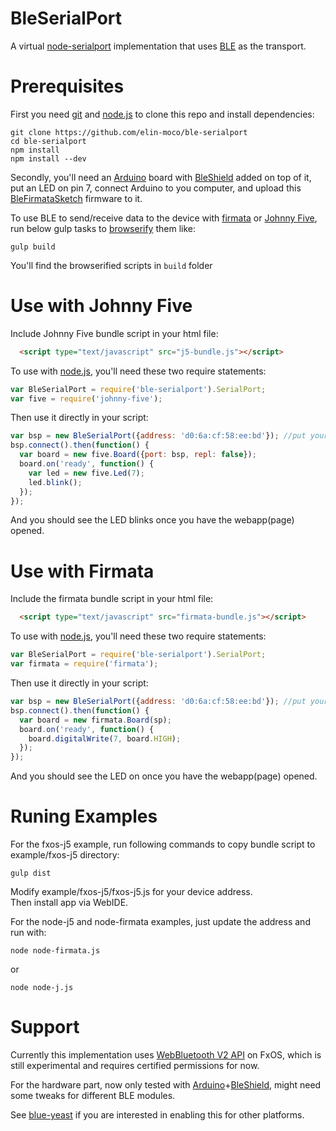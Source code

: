 BleSerialPort
=============

A virtual [node-serialport] implementation that uses [BLE] as the transport.

# Prerequisites

First you need [git] and [node.js] to clone this repo and install dependencies:
```
git clone https://github.com/elin-moco/ble-serialport
cd ble-serialport
npm install
npm install --dev
```

Secondly, you'll need an [Arduino] board with [BleShield] added on top of it, 
put an LED on pin 7, connect Arduino to you computer, 
and upload this [BleFirmataSketch] firmware to it.

To use BLE to send/receive data to the device with [firmata] or [Johnny Five],
run below gulp tasks to [browserify] them like:
```
gulp build
```

You'll find the browserified scripts in `build` folder 


# Use with Johnny Five

Include Johnny Five bundle script in your html file:
```html
  <script type="text/javascript" src="j5-bundle.js"></script>
```
To use with [node.js], you'll need these two require statements:
```javascript
var BleSerialPort = require('ble-serialport').SerialPort;
var five = require('johnny-five');
```

Then use it directly in your script:
```javascript
var bsp = new BleSerialPort({address: 'd0:6a:cf:58:ee:bd'}); //put your device name or address here
bsp.connect().then(function() {
  var board = new five.Board({port: bsp, repl: false});
  board.on('ready', function() {
    var led = new five.Led(7);
    led.blink();
  });
});

```

And you should see the LED blinks once you have the webapp(page) opened.


# Use with Firmata

Include the firmata bundle script in your html file:
```html
  <script type="text/javascript" src="firmata-bundle.js"></script>
```
To use with [node.js], you'll need these two require statements:
```javascript
var BleSerialPort = require('ble-serialport').SerialPort;
var firmata = require('firmata');
```

Then use it directly in your script:
```javascript
var bsp = new BleSerialPort({address: 'd0:6a:cf:58:ee:bd'}); //put your device name or address here
bsp.connect().then(function() {
  var board = new firmata.Board(sp);
  board.on('ready', function() {
    board.digitalWrite(7, board.HIGH);
  });
});

```

And you should see the LED on once you have the webapp(page) opened.


# Runing Examples

For the fxos-j5 example,
run following commands to copy bundle script to example/fxos-j5 directory:
```
gulp dist
```
Modify example/fxos-j5/fxos-j5.js for your device address.  
Then install app via WebIDE.

For the node-j5 and node-firmata examples, just update the address and run with:
```
node node-firmata.js
```
or
```
node node-j.js
```

# Support

Currently this implementation uses [WebBluetooth V2 API](https://wiki.mozilla.org/B2G/Bluetooth/WebBluetooth-v2) on FxOS,
which is still experimental and requires certified permissions for now.

For the hardware part, now only tested with [Arduino]+[BleShield], might need some tweaks for different BLE modules.

See [blue-yeast] if you are interested in enabling this for other platforms.

[BLE]: https://en.wikipedia.org/wiki/Bluetooth_low_energy
[Arduino]: http://arduino.cc/
[BleShield]: http://redbearlab.com/bleshield/
[node-serialport]: https://github.com/voodootikigod/node-serialport
[firmata]: https://github.com/jgautier/firmata/ 
[Johnny Five]: http://github.com/rwaldron/johnny-five/ 
[BleFirmataSketch]: https://codebender.cc/sketch:128276
[blue-yeast]: https://github.com/evanxd/blue-yeast
[WebBluetooth V2 API]: https://wiki.mozilla.org/B2G/Bluetooth/WebBluetooth-v2
[browserify]: http://browserify.org/ 
[node.js]: https://nodejs.org/
[git]: https://git-scm.com/
